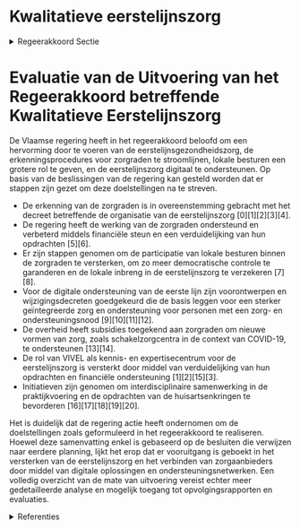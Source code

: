 # Kwalitatieve eerstelijnszorg

<details>
        <summary>Regeerakkoord Sectie </summary>
        <p>1.2.3.2 Kwalitatieve eerstelijnszorg Vanaf 1 juli 2020 worden de lokale zorgraden van de 60 eerstelijnszones formeel erkend en gaan ze aan de slag met de uitoefening van de opdrachten die hen in het nieuwe decreet en bijhorend uitvoe-ringsbesluit zijn toegewezen. Vanaf dat moment gaan ook de structuren, personeel en middelen van de huidige SEL’s, GDT’s en LMN’s op in deze zorgraden. De hervorming van de eerstelijnsgezond-heidszorg wordt verder uitgerold. We maken werk van een eigentijds overleg-systeem tussen de verschillende zorgverle-ners en bouwen dynamisch verder aan slag-krachtige en efficiënte eerstelijnszones waarbinnen de eerstelijnsactoren zorgstra-tegisch vraag en aanbod in balans houden en een integrale zorgbenadering voorzien. We ondersteunen de zorgraden daarbij in hun nieuwe opdrachten, zij zijn immers de basis van de eerstelijnsorganisatie. We versterken de aanwezigheid van lokale besturen in de zorgraad en garanderen zo voldoende democratische controle. Voor de inzet van overheidsmiddelen is steeds instemming van de lokale besturen vereist. We bekrachtigen de regierol van de lokale besturen voor het realiseren van een lokaal sociaal beleid dat naast de lokale doel-stellingen ook de Vlaamse doelstellingen maximaal versterkt op het lokale niveau. We doen dit met het oog op het verhogen van de toegang tot de sociale grondrechten, tot de lokale hulp- en dienstverlening en om onderbescherming efficiënt aan te pakken. Tegen 1 juli 2021 moet er een Besluit van de Vlaamse regering (BVR) zijn dat de afbake-ning van de regionale zorgzones definitief vastlegt en de samenstelling, werking en inhoudelijke taakstellingen van de regionale zorgplatformen regelt. De huidige structuren op dit mesoniveau (palliatieve net werken, LOGO’s, Vlaamse netwerken GGZ, expertise-centra dementie) organiseren zich binnen deze nieuw afgebakende werkingsgebieden en schakelen zich in de structuur van het regionale zorgplatform in tegen ten laatste 1 januari 2022. Het Vivel is een kennis- en expertisecentrum dat zorgt dat de nodige expertise de zorg-raden bereikt. In de beheersovereenkomst met Vivel zorgen we voor concrete doel-stellingen. Het instituut wordt gefinancierd vanuit de vrijgekomen middelen door het opheffen van de vroegere structuren Samenwerkingsplatform eerstelijnszorg, éénlijn.be en het Vlaams Expertisecentrum mantelzorg. We bouwen de regionale zorgzones verder uit conform de principes van het eerste-lijnsdecreet. Een verdere structurering van de diverse regio-indelingen en overlegstructuren dringt zich op. Om daar letterlijk vorm aan te geven geldt de indelingsstructuur met eerstelijns-zones en regionale zorgzones als leidend principe. We gaan hierbij voor een door-gedreven vereenvoudiging en voor de regio-nale zorgzones streven we een maximaal overleg na met de ziekenhuisnetwerken. De cliënt/patiënt staat centraal, maar ook de zorgverstrekker verdient blijvende aandacht. We gaan radicaal digitaal tussen zorgverle-ners. We bouwen Vitalink, in samenwerking met E-health, verder uit tot een centrale gegevensdatabank die we toegankelijk maken voor geanonimiseerd onderzoek. Alle zorgverstrekkers en zorgaanbieders dienen zich hierop aan te sluiten. We pleiten voor een gedeeld elektronisch patiëntendossier waaruit de zorgnood automatisch en objectief blijkt. Bij het delen van persoon-lijke (gezondheids)gegevens met andere zorgactoren wordt gewaakt over een correcte behandeling van deze gegevens, waarbij toestemming van de patiënt, proportionaliteit en finaliteit binnen een therapeutische relatie wordt gegarandeerd. We ontwikkelen en implementeren kwali-teitsindicatoren voor de eerstelijnszorg via het VIKZ. We ontwikkelen een Vlaams actieplan rond vroegtijdige zorgplanning, palliatieve zorg en levenseindezorg (o.a. euthanasie). We voor-zien de nodige middelen voor de palliatieve thuisbegeleidingsequipes, de LEIF-punten en de palliatieve functies in de woonzorgcentra. We maken werk van transparante informatie over voorafgaande zorgplanning, palliatieve en levenseindezorg (waaronder de wet op euthanasie, de wet op palliatieve zorg en de wet op patiëntenrechten) teneinde burgers en artsen en bij uitbreiding alle zorg-verleners op degelijke wijze te informeren. De regering erkent het belang van zelfstan-digen en vrije beroepen in de realisatie van kwaliteitsvolle en toegankelijke gezond-heidszorg, in het bijzonder in de eerste lijn. Ze waakt erover dat in de hervormingen voldoende aandacht gaat naar hun noden en uitdagingen. </p>
        </details> 

# Evaluatie van de Uitvoering van het Regeerakkoord betreffende Kwalitatieve Eerstelijnszorg

De Vlaamse regering heeft in het regeerakkoord beloofd om een hervorming door te voeren van de eerstelijnsgezondheidszorg, de erkenningsprocedures voor zorgraden te stroomlijnen, lokale besturen een grotere rol te geven, en de eerstelijnszorg digitaal te ondersteunen. Op basis van de beslissingen van de regering kan gesteld worden dat er stappen zijn gezet om deze doelstellingen na te streven.

- De erkenning van de zorgraden is in overeenstemming gebracht met het decreet betreffende de organisatie van de eerstelijnszorg \[0\]\[1\]\[2\]\[3\]\[4\].
- De regering heeft de werking van de zorgraden ondersteund en verbeterd middels financiële steun en een verduidelijking van hun opdrachten \[5\]\[6\].
- Er zijn stappen genomen om de participatie van lokale besturen binnen de zorgraden te versterken, om zo meer democratische controle te garanderen en de lokale inbreng in de eerstelijnszorg te verzekeren \[7\]\[8\].
- Voor de digitale ondersteuning van de eerste lijn zijn voorontwerpen en wijzigingsdecreten goedgekeurd die de basis leggen voor een sterker geïntegreerde zorg en ondersteuning voor personen met een zorg- en ondersteuningsnood \[9\]\[10\]\[11\]\[12\].
- De overheid heeft subsidies toegekend aan zorgraden om nieuwe vormen van zorg, zoals schakelzorgcentra in de context van COVID-19, te ondersteunen \[13\]\[14\].
- De rol van VIVEL als kennis- en expertisecentrum voor de eerstelijnszorg is versterkt door middel van verduidelijking van hun opdrachten en financiële ondersteuning \[1\]\[2\]\[15\]\[3\].
- Initiatieven zijn genomen om interdisciplinaire samenwerking in de praktijkvoering en de opdrachten van de huisartsenkringen te bevorderen \[16\]\[17\]\[18\]\[19\]\[20\].

Het is duidelijk dat de regering actie heeft ondernomen om de doelstellingen zoals geformuleerd in het regeerakkoord te realiseren. Hoewel deze samenvatting enkel is gebaseerd op de besluiten die verwijzen naar eerdere planning, lijkt het erop dat er vooruitgang is geboekt in het versterken van de eerstelijnszorg en het verbinden van zorgaanbieders door middel van digitale oplossingen en ondersteuningsnetwerken. Een volledig overzicht van de mate van uitvoering vereist echter meer gedetailleerde analyse en mogelijk toegang tot opvolgingsrapporten en evaluaties.

<details>
        <summary> Referenties</summary>
        **[\[0\]](https://beslissingenvlaamseregering.vlaanderen.be/?search=Erkenning%20zorgraden%3A%20wijzigingsbesluiten&dateOption=select&startDate=2023-12-08T09%3A00%3A00Z&endDate=2023-12-08T09%3A00%3A00Z)** : **(2023-12-08)** Erkenning zorgraden: wijzigingsbesluiten 

**[\[1\]](https://beslissingenvlaamseregering.vlaanderen.be/?search=Opdrachten%20Vlaams%20Instituut%20voor%20de%20Eerste%20Lijn%20%28VIVEL%29&dateOption=select&startDate=2023-06-23T08%3A00%3A00Z&endDate=2023-06-23T08%3A00%3A00Z)** : **(2023-06-23)** Opdrachten Vlaams Instituut voor de Eerste Lijn (VIVEL) 

**[\[2\]](https://beslissingenvlaamseregering.vlaanderen.be/?search=Verduidelijking%20en%20verfijning%20opdrachten%20Vlaams%20Instituut%20voor%20de%20Eerste%20Lijn%20%28VIVEL%29&dateOption=select&startDate=2023-09-15T08%3A00%3A00Z&endDate=2023-09-15T08%3A00%3A00Z)** : **(2023-09-15)** Verduidelijking en verfijning opdrachten Vlaams Instituut voor de Eerste Lijn (VIVEL) 

**[\[3\]](https://beslissingenvlaamseregering.vlaanderen.be/?search=Erkenning%20en%20subsidi%C3%ABring%20Vlaams%20Instituut%20voor%20de%20Eerste%20Lijn%20%28VIVEL%29&dateOption=select&startDate=2022-02-04T09%3A00%3A00Z&endDate=2022-02-04T09%3A00%3A00Z)** : **(2022-02-04)** Erkenning en subsidiëring Vlaams Instituut voor de Eerste Lijn (VIVEL) 

**[\[4\]](https://beslissingenvlaamseregering.vlaanderen.be/?search=Erkenning%20en%20subsidi%C3%ABring%20Vlaams%20Instituut%20voor%20de%20Eerste%20Lijn%20%28VIVEL%29&dateOption=select&startDate=2021-11-19T09%3A00%3A00Z&endDate=2021-11-19T09%3A00%3A00Z)** : **(2021-11-19)** Erkenning en subsidiëring Vlaams Instituut voor de Eerste Lijn (VIVEL) 

**[\[5\]](https://beslissingenvlaamseregering.vlaanderen.be/?search=Subsidie%20versterken%20zorgraden&dateOption=select&startDate=2022-12-09T09%3A00%3A00Z&endDate=2022-12-09T09%3A00%3A00Z)** : **(2022-12-09)** Subsidie versterken zorgraden 

**[\[6\]](https://beslissingenvlaamseregering.vlaanderen.be/?search=Subsidie%20versterking%20zorgraden%20om%20hun%20organisatie%20aan%20te%20passen%20en%20hun%20werking%20te%20verbeteren&dateOption=select&startDate=2023-12-08T09%3A00%3A00Z&endDate=2023-12-08T09%3A00%3A00Z)** : **(2023-12-08)** Subsidie versterking zorgraden om hun organisatie aan te passen en hun werking te verbeteren 

**[\[7\]](https://beslissingenvlaamseregering.vlaanderen.be/?search=Slagkrachtige%20zorgraden%20door%20versterken%20rol%20lokale%20besturen%2C%20verhogen%20betrokkenheid%20welzijnsveld%20en%20actualisering%20van%20de%20opdrachten&dateOption=select&startDate=2022-12-09T09%3A00%3A00Z&endDate=2022-12-09T09%3A00%3A00Z)** : **(2022-12-09)** Slagkrachtige zorgraden door versterken rol lokale besturen, verhogen betrokkenheid welzijnsveld en actualisering van de opdrachten 

**[\[8\]](https://beslissingenvlaamseregering.vlaanderen.be/?search=Hervorming%20zorgraden%20en%20subsidiebesluit%20zorgraden%20Oost-Vlaanderen&dateOption=select&startDate=2021-12-17T09%3A00%3A00Z&endDate=2021-12-17T09%3A00%3A00Z)** : **(2021-12-17)** Hervorming zorgraden en subsidiebesluit zorgraden Oost-Vlaanderen 

**[\[9\]](https://beslissingenvlaamseregering.vlaanderen.be/?search=Wijzigingsdecreet%20over%20organisatie%20van%20eerstelijnszorg%20voor%20personen%20met%20een%20zorg-%20en%20ondersteuningsnood&dateOption=select&startDate=2023-09-15T08%3A00%3A00Z&endDate=2023-09-15T08%3A00%3A00Z)** : **(2023-09-15)** Wijzigingsdecreet over organisatie van eerstelijnszorg voor personen met een zorg- en ondersteuningsnood 

**[\[10\]](https://beslissingenvlaamseregering.vlaanderen.be/?search=Organisatie%20eerstelijnszorg%20voor%20persoon%20met%20een%20zorg-%20en%20ondersteuningsnood&dateOption=select&startDate=2023-11-10T09%3A00%3A00Z&endDate=2023-11-10T09%3A00%3A00Z)** : **(2023-11-10)** Organisatie eerstelijnszorg voor persoon met een zorg- en ondersteuningsnood 

**[\[11\]](https://beslissingenvlaamseregering.vlaanderen.be/?search=Wijzigingsdecreet%20over%20organisatie%20van%20eerstelijnszorg%20voor%20personen%20met%20een%20zorg-%20en%20ondersteuningsnood%2C%20zorgraden%20en%20verwerking%20persoonsgegevens&dateOption=select&startDate=2023-12-08T09%3A00%3A00Z&endDate=2023-12-08T09%3A00%3A00Z)** : **(2023-12-08)** Wijzigingsdecreet over organisatie van eerstelijnszorg voor personen met een zorg- en ondersteuningsnood, zorgraden en verwerking persoonsgegevens 

**[\[12\]](https://beslissingenvlaamseregering.vlaanderen.be/?search=Decreet%20over%20organisatie%20van%20eerstelijnszorg%20voor%20personen%20met%20een%20zorg-%20en%20ondersteuningsnood&dateOption=select&startDate=2023-05-12T08%3A00%3A00Z&endDate=2023-05-12T08%3A00%3A00Z)** : **(2023-05-12)** Decreet over organisatie van eerstelijnszorg voor personen met een zorg- en ondersteuningsnood 

**[\[13\]](https://beslissingenvlaamseregering.vlaanderen.be/?search=COVID-19%3A%20subsidie%20zorgraden&dateOption=select&startDate=2020-06-26T08%3A00%3A00Z&endDate=2020-06-26T08%3A00%3A00Z)** : **(2020-06-26)** COVID-19: subsidie zorgraden 

**[\[14\]](https://beslissingenvlaamseregering.vlaanderen.be/?search=COVID-19%3A%20regels%20erkenning%20en%20subsidi%C3%ABring%20schakelzorgcentrum&dateOption=select&startDate=2020-06-12T08%3A00%3A00Z&endDate=2020-06-12T08%3A00%3A00Z)** : **(2020-06-12)** COVID-19: regels erkenning en subsidiëring schakelzorgcentrum 

**[\[15\]](https://beslissingenvlaamseregering.vlaanderen.be/?search=VIVEL%3A%20subsidie%20voor%20uitvoering%20extra%20opdrachten&dateOption=select&startDate=2021-04-23T08%3A00%3A00Z&endDate=2021-04-23T08%3A00%3A00Z)** : **(2021-04-23)** VIVEL: subsidie voor uitvoering extra opdrachten 

**[\[16\]](https://beslissingenvlaamseregering.vlaanderen.be/?search=Ondersteuning%20eerstelijnszorgaanbieders%20en%20interdisciplinaire%20samenwerking%20in%20de%20praktijkvoering%20en%20uitbreiding%20opdrachten%20huisartsenkringen&dateOption=select&startDate=2022-12-09T09%3A00%3A00Z&endDate=2022-12-09T09%3A00%3A00Z)** : **(2022-12-09)** Ondersteuning eerstelijnszorgaanbieders en interdisciplinaire samenwerking in de praktijkvoering en uitbreiding opdrachten huisartsenkringen 

**[\[17\]](https://beslissingenvlaamseregering.vlaanderen.be/?search=Ondersteuning%20eerstelijnszorgaanbieders%20en%20interdisciplinaire%20samenwerking%20in%20de%20praktijkvoering%20en%20uitbreiding%20opdrachten%20huisartsenkringen&dateOption=select&startDate=2022-09-09T08%3A00%3A00Z&endDate=2022-09-09T08%3A00%3A00Z)** : **(2022-09-09)** Ondersteuning eerstelijnszorgaanbieders en interdisciplinaire samenwerking in de praktijkvoering en uitbreiding opdrachten huisartsenkringen 

**[\[18\]](https://beslissingenvlaamseregering.vlaanderen.be/?search=Huisartsenkringen%3A%20wijzigingsbesluit%20verwerking%20persoonsgegevens&dateOption=select&startDate=2023-12-08T09%3A00%3A00Z&endDate=2023-12-08T09%3A00%3A00Z)** : **(2023-12-08)** Huisartsenkringen: wijzigingsbesluit verwerking persoonsgegevens 

**[\[19\]](https://beslissingenvlaamseregering.vlaanderen.be/?search=Wijzigingsbesluit%20Huisartsenkringen%3A%20bijkomende%20opdracht%2C%20voorschotregeling%20en%20subsidie&dateOption=select&startDate=2021-04-23T08%3A00%3A00Z&endDate=2021-04-23T08%3A00%3A00Z)** : **(2021-04-23)** Wijzigingsbesluit Huisartsenkringen: bijkomende opdracht, voorschotregeling en subsidie 

**[\[20\]](https://beslissingenvlaamseregering.vlaanderen.be/?search=Wijzigingsbesluit%20Huisartsenkringen%3A%20bijkomende%20opdracht%2C%20voorschotregeling%20en%20subsidie&dateOption=select&startDate=2021-02-12T09%3A00%3A00Z&endDate=2021-02-12T09%3A00%3A00Z)** : **(2021-02-12)** Wijzigingsbesluit Huisartsenkringen: bijkomende opdracht, voorschotregeling en subsidie 
        </details> 

